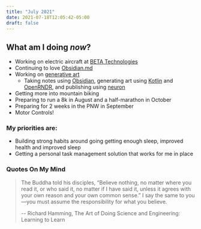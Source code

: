 ```yaml
---
title: "July 2021"
date: 2021-07-18T12:05:42-05:00
draft: false
---
```


## What am I doing _now_?

- Working on electric aircraft at [BETA Technologies](beta.team)
- Continuing to love [Obsidian.md](https://obsidian.md/)
- Working on [generative art](https://cwoodall.com/generative-art-studio)
  - Taking notes using [Obsidian], generating art using [Kotlin] and [OpenRNDR], and publishing using [neuron]
- Getting more into mountain biking
- Preparing to run a 8k in August and a half-marathon in October
- Preparing for 2 weeks in the PNW in September
- Motor Controls!

### My priorities are:

- Building strong habits around going getting enough sleep, improved health and improved sleep
- Getting a personal task management solution that works for me in place

### Quotes On My Mind

> The Buddha told his disciples, “Believe nothing, no matter where you read it, or who said it, no matter if I have said it, unless it agrees with your own reason and your own common sense.” I say the same to you—you must assume the responsibility for what you believe.
> 
> -- Richard Hamming, The Art of Doing Science and Engineering: Learning to Learn

[Obsidian]: https://obsidian.md/
[Kotlin]: https://kotlinlang.org/
[OpenRNDR]: https://guide.openrndr.org/#/
[neuron]: https://neuron.zettel.page/